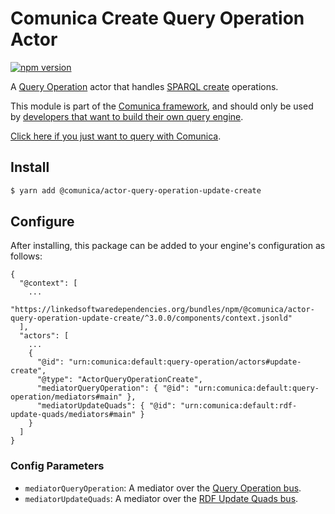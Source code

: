 # Comunica Create Query Operation Actor

[![npm version](https://badge.fury.io/js/%40comunica%2Factor-query-operation-update-create.svg)](https://www.npmjs.com/package/@comunica/actor-query-operation-update-create)

A [Query Operation](https://github.com/comunica/comunica/tree/master/packages/bus-query-operation) actor that
handles [SPARQL create](https://www.w3.org/TR/sparql11-update/#create) operations.

This module is part of the [Comunica framework](https://github.com/comunica/comunica),
and should only be used by [developers that want to build their own query engine](https://comunica.dev/docs/modify/).

[Click here if you just want to query with Comunica](https://comunica.dev/docs/query/).

## Install

```bash
$ yarn add @comunica/actor-query-operation-update-create
```

## Configure

After installing, this package can be added to your engine's configuration as follows:
```text
{
  "@context": [
    ...
    "https://linkedsoftwaredependencies.org/bundles/npm/@comunica/actor-query-operation-update-create/^3.0.0/components/context.jsonld"  
  ],
  "actors": [
    ...
    {
      "@id": "urn:comunica:default:query-operation/actors#update-create",
      "@type": "ActorQueryOperationCreate",
      "mediatorQueryOperation": { "@id": "urn:comunica:default:query-operation/mediators#main" },
      "mediatorUpdateQuads": { "@id": "urn:comunica:default:rdf-update-quads/mediators#main" }
    }
  ]
}
```

### Config Parameters

* `mediatorQueryOperation`: A mediator over the [Query Operation bus](https://github.com/comunica/comunica/tree/master/packages/bus-query-operation).
* `mediatorUpdateQuads`: A mediator over the [RDF Update Quads bus](https://github.com/comunica/comunica/tree/master/packages/bus-rdf-update-quads).
